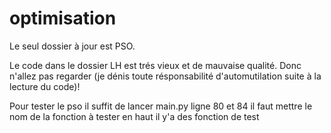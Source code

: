 # optimisation
Le seul dossier à jour est PSO.

Le code dans le dossier LH est trés vieux et de mauvaise qualité. Donc n'allez pas regarder (je dénis toute résponsabilité d'automutilation suite à la lecture du code)! 



Pour tester le pso il suffit de lancer main.py 
ligne 80 et 84 il faut mettre le nom de la fonction à tester
en haut il y'a des fonction de test
